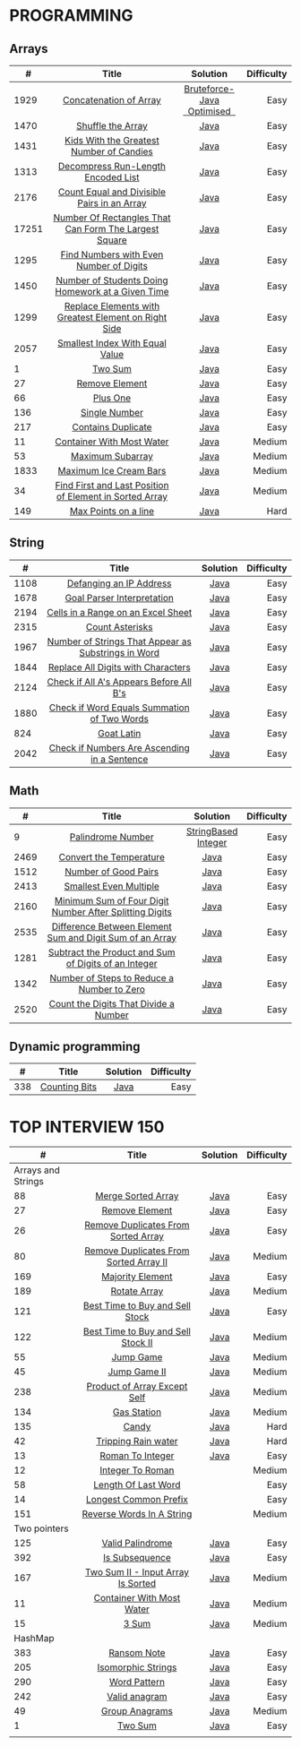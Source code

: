 # PROGRAMMING


## Arrays

| #     |                                                                             Title                                                                             |                                                                                         Solution                                                                                         | Difficulty |
|-------|:-------------------------------------------------------------------------------------------------------------------------------------------------------------:|:----------------------------------------------------------------------------------------------------------------------------------------------------------------------------------------:|-----------:|
| 1929  |                                        [Concatenation of Array](https://leetcode.com/problems/concatenation-of-array/)                                        | [Bruteforce-Java](https://github.com/Supriya-48/Leetcode/blob/main/bruteforce.java)<br/>[&nbsp; Optimised &nbsp;](https://github.com/Supriya-48/Leetcode/blob/main/java/bruteforce.java) |       Easy |
| 1470  |                                             [Shuffle the Array](https://leetcode.com/problems/shuffle-the-array/)                                             |                                                       [Java](https://github.com/Supriya-48/Leetcode/blob/main/java/optimised.java)                                                       |       Easy |
| 1431  |                      [Kids With the Greatest Number of Candies](https://leetcode.com/problems/kids-with-the-greatest-number-of-candies/)                      |                                                         [Java](https://github.com/Supriya-48/Leetcode/blob/main/java/kids.java)                                                          |       Easy |
| 1313  |                            [Decompress Run-Length Encoded List](https://leetcode.com/problems/decompress-run-length-encoded-list/)                            |                                                      [Java](https://github.com/Supriya-48/Leetcode/blob/main/java/decompress.java)                                                       |       Easy |
| 2176  |                   [Count Equal and Divisible Pairs in an Array](https://leetcode.com/problems/count-equal-and-divisible-pairs-in-an-array/)                   |                                                   [Java](https://github.com/Supriya-48/Leetcode/blob/main/java/EqualAndDivisible.java)                                                   |       Easy |
| 17251 |         [Number Of Rectangles That Can Form The Largest Square](https://leetcode.com/problems/number-of-rectangles-that-can-form-the-largest-square/)         |                                                     [Java](https://github.com/Supriya-48/Leetcode/blob/main/java/LargestSquare.java)                                                     |       Easy |
| 1295  |                       [Find Numbers with Even Number of Digits](https://leetcode.com/problems/find-numbers-with-even-number-of-digits)                        |                                                    [Java](https://github.com/Supriya-48/Leetcode/blob/main/java/EvenNoOfDigits.java)                                                     |       Easy |
| 1450  |             [Number of Students Doing Homework at a Given Time](https://leetcode.com/problems/number-of-students-doing-homework-at-a-given-time)              |                                                    [Java](https://github.com/Supriya-48/Leetcode/blob/main/java/StudentHomework.java)                                                    |       Easy |
| 1299  |          [Replace Elements with Greatest Element on Right Side](https://leetcode.com/problems/replace-elements-with-greatest-element-on-right-side)           |                                                  [Java](https://github.com/Supriya-48/Leetcode/blob/main/java/GreatestRightNumber.java)                                                  |       Easy |
| 2057  |                               [Smallest Index With Equal Value](https://leetcode.com/problems/smallest-index-with-equal-value/)                               |                                                      [Java](https://github.com/Supriya-48/Leetcode/blob/main/java/SmallIndex.java)                                                       |       Easy |
| 1     |                                                       [Two Sum](https://leetcode.com/problems/two-sum/)                                                       |                                                        [Java](https://github.com/Supriya-48/Leetcode/blob/main/java/TwoSum.java)                                                         |       Easy |
| 27    |                                                [Remove Element](https://leetcode.com/problems/remove-element/)                                                |                                                       [Java](https://github.com/Supriya-48/Leetcode/blob/main/java/RemoveEle.java)                                                       |       Easy |
| 66    |                                                      [Plus One](https://leetcode.com/problems/plus-one/)                                                      |                                                        [Java](https://github.com/Supriya-48/Leetcode/blob/main/java/PlusOne.java)                                                        |       Easy |
| 136   |                                                 [Single Number](https://leetcode.com/problems/single-number/)                                                 |                                                     [Java](https://github.com/Supriya-48/Leetcode/blob/main/java/SingleNumber.java)                                                      |       Easy |
| 217   |                        [Contains Duplicate](https://leetcode.com/problems/contains-duplicate/?envType=study-plan&id=data-structure-i)                         |                                                       [Java](https://github.com/Supriya-48/Leetcode/blob/main/java/Duplicate.java)                                                       |       Easy |
| 11    |                                     [Container With Most Water](https://leetcode.com/problems/container-with-most-water/)                                     |                                                     [Java](https://github.com/Supriya-48/Leetcode/blob/main/java/ContainWater.java)                                                      |     Medium |
| 53    |                          [Maximum Subarray](https://leetcode.com/problems/maximum-subarray/?envType=study-plan&id=data-structure-i)                           |                                                    [Java](https://github.com/Supriya-48/Leetcode/blob/main/java/MaxSumSubArray.java)                                                     |     Medium |
| 1833  |                                  [Maximum Ice Cream Bars](https://leetcode.com/problems/maximum-ice-cream-bars/description/)                                  |                                                      [Java](https://github.com/Supriya-48/Leetcode/blob/main/java/MaxIceBars.java)                                                       |     Medium |
| 34    | [Find First and Last Position of Element in Sorted Array](https://leetcode.com/problems/find-first-and-last-position-of-element-in-sorted-array/description/) |                                                       [Java](https://github.com/Supriya-48/Leetcode/blob/main/java/FirstLast.java)                                                       |     Medium |
| 149   |                                         [ Max Points on a line](https://leetcode.com/problems/max-points-on-a-line/)                                          |                                                   [Java](https://github.com/Supriya-48/Leetcode/blob/main/java/MaxPointsOnALine.java)                                                    |       Hard |


## String

| #    |                                                                         Title                                                                         |                                       Solution                                       | Difficulty |
|------|:-----------------------------------------------------------------------------------------------------------------------------------------------------:|:------------------------------------------------------------------------------------:|-----------:|
| 1108 |                                   [Defanging an IP Address](https://leetcode.com/problems/defanging-an-ip-address/)                                   |     [Java](https://github.com/Supriya-48/Leetcode/blob/main/java/IpAddress.java)     |       Easy |
| 1678 |                                [Goal Parser Interpretation](https://leetcode.com/problems/goal-parser-interpretation/)                                |    [Java](https://github.com/Supriya-48/Leetcode/blob/main/java/GoalParser.java)     |       Easy |
| 2194 |                  [Cells in a Range on an Excel Sheet](https://leetcode.com/problems/cells-in-a-range-on-an-excel-sheet/description/)                  |   [Java](https://github.com/Supriya-48/Leetcode/blob/main/java/CellsInRange.java)    |       Easy |
| 2315 |                                     [Count Asterisks](https://leetcode.com/problems/count-asterisks/description/)                                     |   [Java](https://github.com/Supriya-48/Leetcode/blob/main/java/CountAstrisks.java)   |       Easy |
| 1967 | [Number of Strings That Appear as Substrings in Word](https://leetcode.com/problems/number-of-strings-that-appear-as-substrings-in-word/description/) | [Java](https://github.com/Supriya-48/Leetcode/blob/main/java/ContainsSubstring.java) |       Easy |
| 1844 |                  [Replace All Digits with Characters](https://leetcode.com/problems/replace-all-digits-with-characters/description/)                  |   [Java](https://github.com/Supriya-48/Leetcode/blob/main/java/ReplaceDigits.java)   |       Easy |
| 2124 |              [Check if All A's Appears Before All B's](https://leetcode.com/problems/check-if-all-as-appears-before-all-bs/description/)              |    [Java](https://github.com/Supriya-48/Leetcode/blob/main/java/AsBeforeBs.java)     |       Easy |
| 1880 |               [Check if Word Equals Summation of Two Words](https://leetcode.com/problems/check-if-word-equals-summation-of-two-words/)               |      [Java](https://github.com/Supriya-48/Leetcode/blob/main/java/WordSum.java)      |       Easy |
| 824  |                                          [Goat Latin](https://leetcode.com/problems/goat-latin/description/)                                          |     [Java](https://github.com/Supriya-48/Leetcode/blob/main/java/GoatLatin.java)     |       Easy |
| 2042 |        [Check if Numbers Are Ascending in a Sentence](https://leetcode.com/problems/check-if-numbers-are-ascending-in-a-sentence/description/)        |    [Java](https://github.com/Supriya-48/Leetcode/blob/main/java/AscSentence.java)    |       Easy |

## Math

| #    |                                                                        Title                                                                        |                                                                                      Solution                                                                                      | Difficulty |
|------|:---------------------------------------------------------------------------------------------------------------------------------------------------:|:----------------------------------------------------------------------------------------------------------------------------------------------------------------------------------:|-----------:|
| 9    |                                  [Palindrome Number](https://leetcode.com/problems/palindrome-number/description/)                                  | [StringBased](https://github.com/Supriya-48/Leetcode/blob/main/java/palindromeString.java)<br/>[Integer](https://github.com/Supriya-48/Leetcode/blob/main/java/PalindromeInt.java) |       Easy |
| 2469 |                                  [Convert the Temperature](https://leetcode.com/problems/convert-the-temperature/)                                  |                                                   [Java](https://github.com/Supriya-48/Leetcode/blob/main/java/ConvertTemp.java)                                                   |       Easy |
| 1512 |                                     [Number of Good Pairs](https://leetcode.com/problems/number-of-good-pairs/)                                     |                                                    [Java](https://github.com/Supriya-48/Leetcode/blob/main/java/GoodPairs.java)                                                    |       Easy |
| 2413 |                                   [Smallest Even Multiple](https://leetcode.com/problems/smallest-even-multiple/)                                   |                                                [Java](https://github.com/Supriya-48/Leetcode/blob/main/java/SmallEvenMultiple.java)                                                |       Easy | 
| 2160 |  [Minimum Sum of Four Digit Number After Splitting Digits](https://leetcode.com/problems/minimum-sum-of-four-digit-number-after-splitting-digits/)  |                                                     [Java](https://github.com/Supriya-48/Leetcode/blob/main/java/MinSum.java)                                                      |       Easy |
| 2535 | [Difference Between Element Sum and Digit Sum of an Array](https://leetcode.com/problems/difference-between-element-sum-and-digit-sum-of-an-array/) |                                                   [Java](https://github.com/Supriya-48/Leetcode/blob/main/java/DigiEleSum.java)                                                    |       Easy |
| 1281 |     [Subtract the Product and Sum of Digits of an Integer](https://leetcode.com/problems/subtract-the-product-and-sum-of-digits-of-an-integer/)     |                                                   [Java](https://github.com/Supriya-48/Leetcode/blob/main/java/ProdDigiSum.java)                                                   |       Easy |
| 1342 |               [Number of Steps to Reduce a Number to Zero](https://leetcode.com/problems/number-of-steps-to-reduce-a-number-to-zero/)               |                                                      [Java](https://github.com/Supriya-48/Leetcode/blob/main/java/Steps.java)                                                      |       Easy |
| 2520 |                    [Count the Digits That Divide a Number](https://leetcode.com/problems/count-the-digits-that-divide-a-number/)                    |                                                   [Java](https://github.com/Supriya-48/Leetcode/blob/main/java/DigiDivide.java)                                                    |       Easy |

## Dynamic programming

| #   |                                   Title                                   |                                    Solution                                     | Difficulty |
|-----|:-------------------------------------------------------------------------:|:-------------------------------------------------------------------------------:|-----------:|
| 338 | [Counting Bits](https://leetcode.com/problems/counting-bits/description/) | [Java](https://github.com/Supriya-48/Leetcode/blob/main/java/CountingBits.java) |       Easy |


# TOP INTERVIEW 150

| #                  |                                                                                   Title                                                                                   |                                                        Solution                                                         | Difficulty |
|--------------------|:-------------------------------------------------------------------------------------------------------------------------------------------------------------------------:|:-----------------------------------------------------------------------------------------------------------------------:|-----------:|
| Arrays and Strings |                                                                                                                                                                           |                                                                                                                         |            |
| 88                 |                           [Merge Sorted Array](https://leetcode.com/problems/merge-sorted-array/?envType=study-plan-v2&envId=top-interview-150)                           |          [Java](https://github.com/Supriya-48/Leetcode/blob/main/java/top_interview_150/MergeSortedArray.java)          |       Easy |
| 27                 |                               [Remove Element](https://leetcode.com/problems/remove-element/?envType=study-plan-v2&envId=top-interview-150)                               |           [Java](https://github.com/Supriya-48/Leetcode/blob/main/java/top_interview_150/RemoveElement.java)            |       Easy |
| 26                 |          [Remove Duplicates From Sorted Array](https://leetcode.com/problems/remove-duplicates-from-sorted-array/?envType=study-plan-v2&envId=top-interview-150)          |  [Java](https://github.com/Supriya-48/Leetcode/blob/main/java/top_interview_150/RemoveDuplicatedFromSortedArray.java)   |       Easy |
| 80                 | [Remove Duplicates From Sorted Array II](https://leetcode.com/problems/remove-duplicates-from-sorted-array-ii/description/?envType=study-plan-v2&envId=top-interview-150) | [Java](https://github.com/Supriya-48/Leetcode/blob/main/java/top_interview_150/RemoveDuplicatesFromSortedArrayTwo.java) |     Medium |
| 169                |                       [Majority Element](https://leetcode.com/problems/majority-element/description/?envType=study-plan-v2&envId=top-interview-150)                       |          [Java](https://github.com/Supriya-48/Leetcode/blob/main/java/top_interview_150/MajorityElement.java)           |       Easy |
| 189                |                           [Rotate Array](https://leetcode.com/problems/rotate-array/description/?envType=study-plan-v2&envId=top-interview-150)                           |            [Java](https://github.com/Supriya-48/Leetcode/blob/main/java/top_interview_150/RotateArray.java)             |     Medium |
| 121                |        [Best Time to Buy and Sell Stock](https://leetcode.com/problems/best-time-to-buy-and-sell-stock/description/?envType=study-plan-v2&envId=top-interview-150)        |          [Java](https://github.com/Supriya-48/Leetcode/blob/main/java/top_interview_150/BuyAndSellStock.java)           |       Easy |
| 122                |     [Best Time to Buy and Sell Stock II](https://leetcode.com/problems/best-time-to-buy-and-sell-stock-ii/description/?envType=study-plan-v2&envId=top-interview-150)     |         [Java](https://github.com/Supriya-48/Leetcode/blob/main/java/top_interview_150/BuyAndSellStockTwo.java)         |     Medium |
| 55                 |                              [Jump Game](https://leetcode.com/problems/jump-game/description/?envType=study-plan-v2&envId=top-interview-150)                              |              [Java](https://github.com/Supriya-48/Leetcode/blob/main/java/top_interview_150/JumpGame.java)              |     Medium |
| 45                 |                           [Jump Game II](https://leetcode.com/problems/jump-game-ii/description/?envType=study-plan-v2&envId=top-interview-150)                           |            [Java](https://github.com/Supriya-48/Leetcode/blob/main/java/top_interview_150/JumpGameTwo.java)             |     Medium |
| 238                |           [Product of Array Except Self](https://leetcode.com/problems/product-of-array-except-self/description/?envType=study-plan-v2&envId=top-interview-150)           |         [Java](https://github.com/Supriya-48/Leetcode/blob/main/java/top_interview_150/ProductExceptSelf.java)          |     Medium |
| 134                |                            [Gas Station](https://leetcode.com/problems/gas-station/description/?envType=study-plan-v2&envId=top-interview-150)                            |             [Java](https://github.com/Supriya-48/Leetcode/blob/main/java/top_interview_150/GasStation.java)             |     Medium |
| 135                |                                  [Candy](https://leetcode.com/problems/candy/description/?envType=study-plan-v2&envId=top-interview-150)                                  |               [Java](https://github.com/Supriya-48/Leetcode/blob/main/java/top_interview_150/Candy.java)                |       Hard |
| 42                 |                          [Tripping Rain water](https://leetcode.com/problems/trapping-rain-water/?envType=study-plan-v2&envId=top-interview-150)                          |         [Java](https://github.com/Supriya-48/Leetcode/blob/main/java/top_interview_150/TrippingRainWater.java)          |       Hard |
| 13                 |                       [Roman To Integer](https://leetcode.com/problems/roman-to-integer/description/?envType=study-plan-v2&envId=top-interview-150)                       |             [Java](https://github.com/Supriya-48/Leetcode/blob/main/java/top_interview_150/RomanToInt.java)             |       Easy |
| 12                 |                       [Integer To Roman](https://leetcode.com/problems/integer-to-roman/description/?envType=study-plan-v2&envId=top-interview-150)                       |                                                                                                                         |     Medium |
| 58                 |                    [Length Of Last Word](https://leetcode.com/problems/length-of-last-word/description/?envType=study-plan-v2&envId=top-interview-150)                    |                                                                                                                         |       Easy |
| 14                 |                  [Longest Common Prefix](https://leetcode.com/problems/longest-common-prefix/description/?envType=study-plan-v2&envId=top-interview-150)                  |                                                                                                                         |       Easy |
| 151                |             [Reverse Words In A String](https://leetcode.com/problems/reverse-words-in-a-string/description/?envType=study-plan-v2&envId=top-interview-150)               |                                                                                                                         |     Medium |
| Two pointers       |                                                                                                                                                                           |                                                                                                                         |            |
| 125                |                             [Valid Palindrome](https://leetcode.com/problems/valid-palindrome/?envType=study-plan-v2&envId=top-interview-150)                             |          [Java](https://github.com/Supriya-48/Leetcode/blob/main/java/top_interview_150/ValidPalindrome.java)           |       Easy |
| 392                |                               [Is Subsequence](https://leetcode.com/problems/is-subsequence/?envType=study-plan-v2&envId=top-interview-150)                               |           [Java](https://github.com/Supriya-48/Leetcode/blob/main/java/top_interview_150/IsSubsequence.java)            |       Easy |
| 167                |            [Two Sum II - Input Array Is Sorted](https://leetcode.com/problems/two-sum-ii-input-array-is-sorted/?envType=study-plan-v2&envId=top-interview-150)            |            [Java](https://github.com/Supriya-48/Leetcode/blob/main/java/top_interview_150/TwoSumSorted.java)            |     Medium |
| 11                 |              [Container With Most Water](https://leetcode.com/problems/container-with-most-water/description/?envType=study-plan-v2&envId=top-interview-150)              |       [Java](https://github.com/Supriya-48/Leetcode/blob/main/java/top_interview_150/ContainerWithMostWater.java)       |     Medium |
| 15                 |                                  [3 Sum](https://leetcode.com/problems/3sum/description/?envType=study-plan-v2&envId=top-interview-150)                                   |              [Java](https://github.com/Supriya-48/Leetcode/blob/main/java/top_interview_150/ThreeSum.java)              |     Medium |
| HashMap            |                                                                                                                                                                           |                                                                                                                         |            |
| 383                |                            [Ransom Note](https://leetcode.com/problems/ransom-note/description/?envType=study-plan-v2&envId=top-interview-150)                            |             [Java](https://github.com/Supriya-48/Leetcode/blob/main/java/top_interview_150/RansomNote.java)             |       Easy |
| 205                |                     [Isomorphic Strings](https://leetcode.com/problems/isomorphic-strings/description/?envType=study-plan-v2&envId=top-interview-150)                     |             [Java](https://github.com/Supriya-48/Leetcode/blob/main/java/top_interview_150/Isomorphic.java)             |       Easy |
| 290                |                           [Word Pattern](https://leetcode.com/problems/word-pattern/description/?envType=study-plan-v2&envId=top-interview-150)                           |             [Java](https://github.com/Supriya-48/Leetcode/blob/main/java/top_interview_150/WordCount.java)              |       Easy |
| 242                |                          [Valid anagram](https://leetcode.com/problems/valid-anagram/description/?envType=study-plan-v2&envId=top-interview-150)                          |            [Java](https://github.com/Supriya-48/Leetcode/blob/main/java/top_interview_150/ValidAnagram.java)            |       Easy |
| 49                 |                               [Group Anagrams](https://leetcode.com/problems/group-anagrams/?envType=study-plan-v2&envId=top-interview-150)                               |            [Java](https://github.com/Supriya-48/Leetcode/blob/main/java/top_interview_150/GroupAnagram.java)            |     Medium |
| 1                  |                                [Two Sum](https://leetcode.com/problems/two-sum/description/?envType=study-plan-v2&envId=top-interview-150)                                |                        [Java](https://github.com/Supriya-48/Leetcode/blob/main/java/TwoSum.java)                        |       Easy |
|                    |